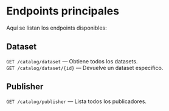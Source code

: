 # Endpoints principales

Aquí se listan los endpoints disponibles:

## Dataset

`GET /catalog/dataset` — Obtiene todos los datasets.  
`GET /catalog/dataset/{id}` — Devuelve un dataset específico.

## Publisher

`GET /catalog/publisher` — Lista todos los publicadores.
